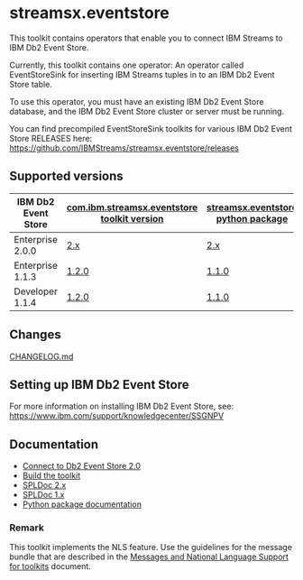# streamsx.eventstore

This toolkit contains operators that enable you to connect IBM Streams to IBM Db2 Event Store.

Currently, this toolkit contains one operator: An operator called EventStoreSink for inserting IBM Streams tuples in to an IBM Db2 Event Store table.

To use this operator, you must have an existing IBM Db2 Event Store database, and the IBM Db2 Event Store cluster or server must be running. 

You can find precompiled EventStoreSink toolkits for various IBM Db2 Event Store RELEASES here:
<https://github.com/IBMStreams/streamsx.eventstore/releases>


## Supported versions

IBM Db2 Event Store            | [com.ibm.streamsx.eventstore toolkit version](https://github.com/IBMStreams/streamsx.eventstore/releases) | [streamsx.eventstore python package](https://pypi.org/project/streamsx.eventstore/) |
--------            | -------------- | -----------  |
Enterprise 2.0.0	            | [2.x](https://github.com/IBMStreams/streamsx.eventstore/releases/latest)  | [2.x](https://pypi.org/project/streamsx.eventstore/) |
Enterprise 1.1.3             | [1.2.0](https://github.com/IBMStreams/streamsx.eventstore/releases/tag/v1.2.0-Enterprise-v1.1.3)      |  [1.1.0](https://pypi.org/project/streamsx.eventstore/1.1.0/) |
Developer 1.1.4	            | [1.2.0](https://github.com/IBMStreams/streamsx.eventstore/releases/tag/v1.2.0-Developer-v1.1.4)  |  [1.1.0](https://pypi.org/project/streamsx.eventstore/1.1.0/) |


## Changes
[CHANGELOG.md](com.ibm.streamsx.eventstore/CHANGELOG.md)

## Setting up IBM Db2 Event Store

For more information on installing IBM Db2 Event Store, see:
<https://www.ibm.com/support/knowledgecenter/SSGNPV>

## Documentation

* [Connect to Db2 Event Store 2.0](https://developer.ibm.com/streamsdev/2019/07/10/connect-to-db2-event-store/)
* [Build the toolkit](BUILD.md)
* [SPLDoc 2.x](https://ibmstreams.github.io/streamsx.eventstore/doc/spldoc2.0/html/)
* [SPLDoc 1.x](https://ibmstreams.github.io/streamsx.eventstore/doc/spldoc1.0/html/)
* [Python package documentation](http://streamsxeventstore.readthedocs.io)

### Remark

This toolkit implements the NLS feature. Use the guidelines for the message bundle that are described in the [Messages and National Language Support for toolkits](https://github.com/IBMStreams/administration/wiki/Messages-and-National-Language-Support-for-toolkits) document.


